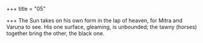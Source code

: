 +++
title = "05"

+++
The Sun takes on his own form in the lap of heaven, for Mitra and  Varuṇa to see.
His one surface, gleaming, is unbounded; the tawny (horses) together  bring the other, the black one.